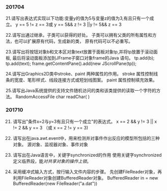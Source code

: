 ### 201704
21.请写出表达式实现以下功能:变量y的值为5与变量z的值为3,有且只有一个成立。
y == 5 != z == 3或 y == 5&& z != 3 ||y != 5&& z == 3

22.请写出通过继承，子类可以获得的好处。
子类可以拥有父类的所有属性和方法，也可以扩展原有代码，生成新的类，
原有代码可以不必重写。

23.请写出将按钮对象b和文本区对象text放置于面板对象tp,并将tp放置于滚动面板,
最后将滚动面板添加到JFrame子窗口对象frame的Java 语句。
tp.add(b); tp.add(text); 
frame.getContentPane().add(new JScrollPane(tp)); 

24.请写出Graphics2D类中stroke、paint 两种属性的作用。
stroke 属性控制线条的宽度、笔形样式、线段连接方式或短划线图案。
paint 属性控制填充效果。

25.请写出Java系统提供的支持文件随机访问的类和该类提供的读取一个字符的方法。
RandomAccessFile
char readChar( ) 

### 201710
21. 请写出"条件x=2与y=3有且只有一个成立"的表达式。
    x == 2 && y != 3 || x != 2 && y == 3  （或 x == 2 != y == 3)

23. 请写出在java.awt.event中，用来检测并对事件作出反应的模型所包括的三种对象。
    源对象、监视器对象、事件对象

24. 请写出在Java语言中，关键字synchronized的作用
    使用关键字synchronized定义临界段，能*对共享对象的操作上锁*。

25. 采用缓冲式输入方式，按行输入文件内容的步骤。
    先创建FileReader对象，再利用FileReader对象创建BufferedReader对象。
    BufferedReader in = new BufferedReader(new FileReader("a.dat"))